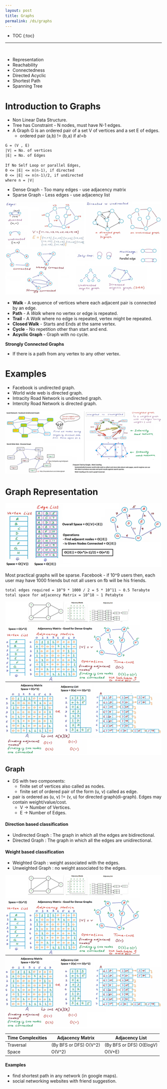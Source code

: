 ```yaml
---
layout: post
title: Graphs
permalink: /ds/graphs
---
```


- TOC
{:toc}

<hr><br>

- Representation
- Reachability
- Connectedness
- Directed Acyclic
- Shortest Path
- Spanning Tree

# Introduction to Graphs
- Non Linear Data Structure.
- Tree has Constraint - N nodes, must have N-1 edges.
- A Graph G is an ordered pair of a set V of vertices and a set E of edges.
  - ordered pair (a,b) != (b,a) if a!=b

```
G = (V , E)
|V| = No. of vertices
|E| = No. of Edges

If No Self Loop or parallel Edges,
0 <= |E| <= n(n-1), if directed
0 <= |E| <= n(n-1)/2, if undirected
where n = |V|
```
- Dense Graph - Too many edges - use adjacency matrix
- Sparse Graph - Less edges - use adjacency list

![graphs-terminology](https://github.com/arpit04tripathi/files-cdn/raw/cdn/dsa/ds/graph/graphs-terminology.png)

- **Walk** - A sequence of vertices where each adjacent pair is connected by an edge.
- **Path** - A *Walk* where no vertex or edge is repeated.
- **Trail** - A *Walk* where no edge is repeated, vertex might be repeated.
- **Closed Walk** - Starts and Ends at the same vertex.
- **Cycle** - No repetition other than start and end.
- **Acyclic Graph** - Graph with no cycle.

**Strongly Connected Graphs**
- If there is a path from any vertex to any other vertex.


# Examples
- Facebook is undirected graph.
- World wide web is directed graph.
- Intracity Road Network is undirected graph.
- Intercity Road Network is directed graph.

![graph-applications](https://github.com/arpit04tripathi/files-cdn/raw/cdn/dsa/ds/graph/graph-applications.png)

# Graph Representation

![graph-representation-inefficient](https://github.com/arpit04tripathi/files-cdn/raw/cdn/dsa/ds/graph/graph-representation-inefficient.png)

Most practical graphs will be sparse.
Facebook - if 10^9 users then, each user may have 1000 friends but not all users on fb will be his friends.
```
total edges required = 10^9 * 1000 / 2 = 5 * 10^11 ~ 0.5 Terabyte
total space for adjacency Matrix = 10^18 ~ 1 Petabyte
```

![graph-representaion](https://github.com/arpit04tripathi/files-cdn/raw/cdn/dsa/ds/graph/graph-representaion.png)


## Graph
- DS with two components:
	- finite set of vertices also called as nodes.
	- finite set of ordered pair of the form (u, v) called as edge. 
- pair is ordered as (u, v) != (v, u) for directed graph(di-graph). Edges may contain weight/value/cost.
	- V -> Number of Vertices.
    - E -> Number of Edges.

#### Direction based classification
- Undirected Graph : The graph in which all the edges are bidirectional.
- Directed Graph : The graph in which all the edges are unidirectional.

#### Weight based classification
- Weighted Graph : weight associated with the edges.
- Unweighted Graph : no weight associated to the edges.

![graph-representaion.png](https://github.com/arpit04tripathi/files-cdn/raw/cdn/dsa/ds/graph/graph-representaion.png)

|Time Complexities| Adjacency Matrix | Adjacency List |
|---|---|---|
|Traversal        | (By BFS or DFS) O(V^2)	| (By BFS or DFS) O(ElogV)|
|Space            | O(V^2)                  | O(V+E) |

#### Examples
- find shortest path in any network (in google maps). 
- social networking websites with friend suggestion.